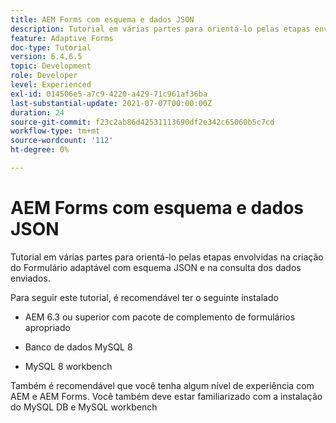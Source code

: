 ```yaml
---
title: AEM Forms com esquema e dados JSON
description: Tutorial em várias partes para orientá-lo pelas etapas envolvidas na criação do Formulário adaptável com esquema JSON e na consulta dos dados enviados.
feature: Adaptive Forms
doc-type: Tutorial
version: 6.4,6.5
topic: Development
role: Developer
level: Experienced
exl-id: 014506e5-a7c9-4220-a429-71c961af36ba
last-substantial-update: 2021-07-07T00:00:00Z
duration: 24
source-git-commit: f23c2ab86d42531113690df2e342c65060b5c7cd
workflow-type: tm+mt
source-wordcount: '112'
ht-degree: 0%

---
```


# AEM Forms com esquema e dados JSON

Tutorial em várias partes para orientá-lo pelas etapas envolvidas na criação do Formulário adaptável com esquema JSON e na consulta dos dados enviados.

Para seguir este tutorial, é recomendável ter o seguinte instalado

* AEM 6.3 ou superior com pacote de complemento de formulários apropriado

* Banco de dados MySQL 8

* MySQL 8 workbench

Também é recomendável que você tenha algum nível de experiência com AEM e AEM Forms. Você também deve estar familiarizado com a instalação do MySQL DB e MySQL workbench
